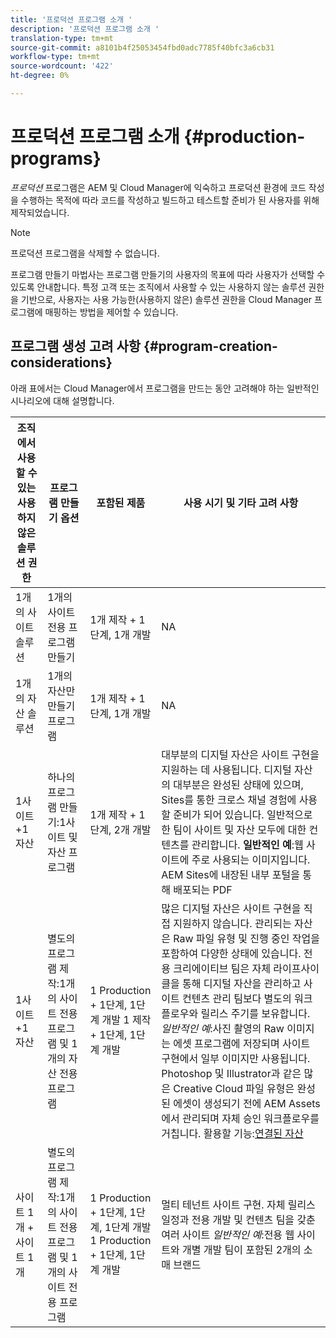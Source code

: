 ```yaml
---
title: '프로덕션 프로그램 소개 '
description: '프로덕션 프로그램 소개 '
translation-type: tm+mt
source-git-commit: a8101b4f25053454fbd0adc7785f40bfc3a6cb31
workflow-type: tm+mt
source-wordcount: '422'
ht-degree: 0%

---
```



# 프로덕션 프로그램 소개 {#production-programs}

*프로덕션* 프로그램은 AEM 및 Cloud Manager에 익숙하고 프로덕션 환경에 코드 작성을 수행하는 목적에 따라 코드를 작성하고 빌드하고 테스트할 준비가 된 사용자를 위해 제작되었습니다.

>[!NOTE]
>프로덕션 프로그램을 삭제할 수 없습니다.

프로그램 만들기 마법사는 프로그램 만들기의 사용자의 목표에 따라 사용자가 선택할 수 있도록 안내합니다. 특정 고객 또는 조직에서 사용할 수 있는 사용하지 않는 솔루션 권한을 기반으로, 사용자는 사용 가능한(사용하지 않은) 솔루션 권한을 Cloud Manager 프로그램에 매핑하는 방법을 제어할 수 있습니다.

## 프로그램 생성 고려 사항 {#program-creation-considerations}

아래 표에서는 Cloud Manager에서 프로그램을 만드는 동안 고려해야 하는 일반적인 시나리오에 대해 설명합니다.

| 조직에서 사용할 수 있는 사용하지 않은 솔루션 권한 | 프로그램 만들기 옵션 | 포함된 제품 | 사용 시기 및 기타 고려 사항 |
|--- |--- |--- |--- |
| 1개의 사이트 솔루션 | 1개의 사이트 전용 프로그램 만들기 | 1개 제작 + 1단계, 1개 개발 | NA |
| 1개의 자산 솔루션 | 1개의 자산만 만들기 프로그램 | 1개 제작 + 1단계, 1개 개발 | NA |
| 1사이트 +1 자산 | 하나의 프로그램 만들기:1사이트 및 자산 프로그램 | 1개 제작 + 1단계, 2개 개발 | 대부분의 디지털 자산은 사이트 구현을 지원하는 데 사용됩니다. 디지털 자산의 대부분은 완성된 상태에 있으며, Sites를 통한 크로스 채널 경험에 사용할 준비가 되어 있습니다. 일반적으로 한 팀이 사이트 및 자산 모두에 대한 컨텐츠를 관리합니다. **일반적인 예**:웹 사이트에 주로 사용되는 이미지입니다. AEM Sites에 내장된 내부 포털을 통해 배포되는 PDF |
| 1사이트 +1 자산 | 별도의 프로그램 제작:1개의 사이트 전용 프로그램 및 1개의 자산 전용 프로그램 | 1 Production + 1단계, 1단계 개발 1 제작 + 1단계, 1단계 개발 | 많은 디지털 자산은 사이트 구현을 직접 지원하지 않습니다. 관리되는 자산은 Raw 파일 유형 및 진행 중인 작업을 포함하여 다양한 상태에 있습니다. 전용 크리에이티브 팀은 자체 라이프사이클을 통해 디지털 자산을 관리하고 사이트 컨텐츠 관리 팀보다 별도의 워크플로우와 릴리스 주기를 보유합니다. *일반적인 예*:사진 촬영의 Raw 이미지는 에셋 프로그램에 저장되며 사이트 구현에서 일부 이미지만 사용됩니다. Photoshop 및 Illustrator과 같은 많은 Creative Cloud 파일 유형은 완성된 에셋이 생성되기 전에 AEM Assets에서 관리되며 자체 승인 워크플로우를 거칩니다. 활용할 기능:[연결된 자산](https://experienceleague.adobe.com/docs/experience-manager-cloud-service/assets/admin/use-assets-across-connected-assets-instances.html?lang=en#overview-of-connected-assets) |
| 사이트 1개 + 사이트 1개 | 별도의 프로그램 제작:1개의 사이트 전용 프로그램 및 1개의 사이트 전용 프로그램 | 1 Production + 1단계, 1단계, 1단계 개발<br>1 Production + 1단계, 1단계 개발 | 멀티 테넌트 사이트 구현. 자체 릴리스 일정과 전용 개발 및 컨텐츠 팀을 갖춘 여러 사이트 *일반적인 예*:전용 웹 사이트와 개별 개발 팀이 포함된 2개의 소매 브랜드 |


